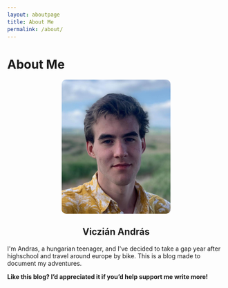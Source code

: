 ```yaml
---
layout: aboutpage
title: About Me
permalink: /about/
---
```


# About Me


<div style="float: left">
  <img src="/picture_of_me.jpg" width="50%" height="50%" style="border-radius:10px;display:block;margin-left:auto;margin-right:auto"/>
</div>

<div style="float: left">
  <h2 style="text-align:center"> Viczián András </h2>

  <p>I'm Andras, a hungarian teenager, and I've decided to take a gap year after highschool and travel around europe by bike. This is a blog made to document my adventures.</p>
</div>

<br>
<hr>
<br>

#### Like this blog? I’d appreciated it if you’d help support me write more!

